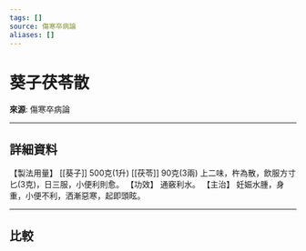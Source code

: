 ```yaml
---
tags: []
source: 傷寒卒病論
aliases: []
---
```


# 葵子茯苓散

**來源**: 傷寒卒病論  

---

## 詳細資料
【製法用量】 [[葵子]] 500克(1升) [[茯苓]] 90克(3兩)
上二味，杵為散，飲服方寸匕(3克)，日三服，小便利則愈。
【功效】
通竅利水。
【主治】
妊娠水腫，身重，小便不利，洒漸惡寒，起即頭眩。

---

## 比較

